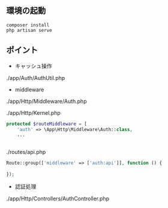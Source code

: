 ## 環境の起動
```
composer install
php artisan serve
```

## ポイント

* キャッシュ操作

./app/Auth/AuthUtil.php

* middleware

./app/Http/Middleware/Auth.php

./app/Http/Kernel.php

```php
protected $routeMiddleware = [
    'auth' => \App\Http\Middleware\Auth::class,
    ...
  
```

./routes/api.php

```php
Route::group(['middleware' => ['auth:api']], function () {
  
});

```

* 認証処理

./app/Http/Controllers/AuthController.php